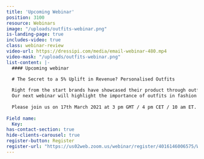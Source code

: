 ```yaml
---
title: 'Upcoming Webinar'
position: 3100
resource: Webinars
image: "/uploads/outfits-webinar.png"
is-landing-page: true
includes-video: true
class: webinar-review
video-url: https://dressipi.com/media/email-webinar-480.mp4
video-mask: "/uploads/outfits-webinar.png"
list-content: |-
  #### Upcoming webinar
  
  # The Secret to a 5% Uplift in Revenue? Personalised Outfits

  Right from the start brands have showcased their product through outfitting: from catwalk collections to window displays, shop mannequins to advertising campaigns and on today's social media platforms. As fashion consumption moves increasingly online, outfitting and styling is critical. 
  Our next webinar will highlight the importance of outfits in fashion retail and how delivering personalised outfits at scale improves revenue, conversion, AOV and retention whilst also inspiring the customer and creating amazing experiences.
    
  Please join us on 17th March 2021 at 3 pm GMT / 4 pm CET / 10 am ET.
  
Field name:
  Key: 
has-contact-section: true
hide-clients-carousel: true
register-button: Register
register-url: "https://us02web.zoom.us/webinar/register/4016146006575/WN_W-rSz89GSJKzJg7F4JkCEQ"
---
```


